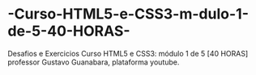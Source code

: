 # -Curso-HTML5-e-CSS3-m-dulo-1-de-5-40-HORAS-
Desafios e Exercicios Curso HTML5 e CSS3: módulo 1 de 5 [40 HORAS] professor Gustavo Guanabara, plataforma youtube.
